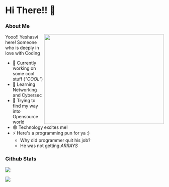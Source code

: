 # Hi There!! 👋

<!--
**yanonymous/yanonymous** is a ✨ _special_ ✨ repository because its `README.md` (this file) appears on your GitHub profile.

Here are some ideas to get you started:

- 🔭 I’m currently working on ...
- 🌱 I’m currently learning ...
- 👯 I’m looking to collaborate on ...
- 🤔 I’m looking for help with ...
- 💬 Ask me about ...
- 📫 How to reach me: ...
- 😄 Pronouns: ...
- ⚡ Fun fact: ...
-->

### About Me

<img align="right" width="380" height="284" src="https://user-images.githubusercontent.com/31380824/120925945-81fd9200-c6f8-11eb-9767-ba8d947512b5.jpg">

Yooo!! Yeshasvi here! Someone who is deeply in love with Coding

  * 🔭 Currently working on some cool stuff (_"COOL"_)
  * 🌱 Learning Networking and Cybersec 
  * 💬 Trying to find my way into Opensource world
  * 😄 Technology excites me!
  * ⚡ Here's a programming pun for ya :)
      * Why did programmer quit his job?
      * He was not getting _ARRAYS_

### Github Stats

![](https://github-readme-stats.vercel.app/api?username=yanonymous&theme=dark&show_icons=true)

![](https://github-readme-stats.vercel.app/api/top-langs/?username=yanonymous&theme=dark&layout=compact)
